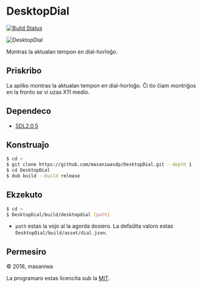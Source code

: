 DesktopDial
===

[![Build Status](https://travis-ci.org/masaniwasdp/DesktopDial.svg?branch=master)](https://travis-ci.org/masaniwasdp/DesktopDial)

![DesktopDial](https://masaniwasdp.github.io/DesktopDial/Screenshot.png)

Montras la aktualan tempon en dial-horloĝo.

## Priskribo
La apliko montras la aktualan tempon en dial-horloĝo.
Ĉi tio ĉiam montriĝos en la fronto se vi uzas X11 medio.

## Dependeco
+ [SDL2.0.5](https://www.libsdl.org)

## Konstruaĵo

``` bash
$ cd ~
$ git clone https://github.com/masaniwasdp/DesktopDial.git --depth 1
$ cd DesktopDial
$ dub build --build release
```

## Ekzekuto

``` bash
$ cd ~
$ DesktopDial/build/desktopdial [path]
```

+ `path` estas la vojo al la agorda dosiero. La defaŭlta valoro estas `DesktopDial/build/asset/dial.json`.

## Permesiro
© 2018, masaniwa

La programaro estas licencita sub la [MIT](https://github.com/masaniwasdp/DesktopDial/blob/master/LICENCE).
